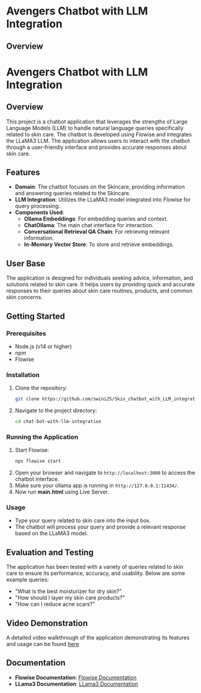 # Avengers Chatbot with LLM Integration

## Overview
# Avengers Chatbot with LLM Integration

## Overview
This project is a chatbot application that leverages the strengths of Large Language Models (LLM) to handle natural language queries specifically related to skin care. The chatbot is developed using Flowise and integrates the LLaMA3 LLM. The application allows users to interact with the chatbot through a user-friendly interface and provides accurate responses about skin care.

## Features
- **Domain**: The chatbot focuses on the Skincare, providing information and answering queries related to the Skincare.
- **LLM Integration**: Utilizes the LLaMA3 model integrated into Flowise for query processing.
- **Components Used**:
  - **Ollama Embeddings**: For embedding queries and context.
  - **ChatOllama**: The main chat interface for interaction.
  - **Conversational Retrieval QA Chain**: For retrieving relevant information.
  - **In-Memory Vector Store**: To store and retrieve embeddings.

## User Base
The application is designed for individuals seeking advice, information, and solutions related to skin care. It helps users by providing quick and accurate responses to their queries about skin care routines, products, and common skin concerns.

## Getting Started

### Prerequisites
- Node.js (v14 or higher)
- npm
- Flowise

### Installation
1. Clone the repository:
    ```sh
    git clone https://github.com/swini25/Skin_chatbot_with_LLM_integration.git
    ```
2. Navigate to the project directory:
    ```sh
    cd chat-bot-with-llm-integration
    ```

### Running the Application
1. Start Flowise:
    ```sh
    npx flowise start
    ```
2. Open your browser and navigate to `http://localhost:3000` to access the chatbot interface.
3. Make sure your ollama app is running in `http://127.0.0.1:11434/`.
4. Now run **main.html** using Live Server.

### Usage
- Type your query related to skin care into the input box.
- The chatbot will process your query and provide a relevant response based on the LLaMA3 model.

## Evaluation and Testing
The application has been tested with a variety of queries related to skin care to ensure its performance, accuracy, and usability. Below are some example queries:

- "What is the best moisturizer for dry skin?"
- "How should I layer my skin care products?"
- "How can I reduce acne scars?"

## Video Demonstration
A detailed video walkthrough of the application demonstrating its features and usage can be found [here]([https://youtu.be/Gcs8u8Brh7g])

## Documentation
- **Flowise Documentation**: [Flowise Documentation](https://docs.flowiseai.com/)
- **LLama3 Documentation**: [LLama3 Documentation](https://ollama.com/library/llama3)
